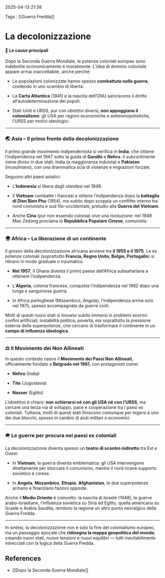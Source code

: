 2025-04-13 21:38

Tags : [[Guerra Fredda]]

# La decolonizzazione

#### 🧨 Le cause principali

Dopo la Seconda Guerra Mondiale, le potenze coloniali europee sono indebolite economicamente e moralmente. L’idea di dominio coloniale appare ormai inaccettabile, anche perché:

- Le popolazioni colonizzate hanno spesso **combattuto nella guerra**, credendo in uno scambio di libertà.
    
- La **Carta Atlantica** (1941) e la nascita dell’ONU sanciscono il diritto all’autodeterminazione dei popoli.
    
- Stati Uniti e URSS, pur con obiettivi diversi, **non appoggiano il colonialismo**: gli USA per ragioni economiche e antimonopolistiche, l’URSS per motivi ideologici.
    

---

### 🌏 **Asia – Il primo fronte della decolonizzazione**

Il primo grande movimento indipendentista si verifica in **India**, che ottiene l’indipendenza nel 1947 sotto la guida di **Gandhi** e **Nehru**. Il subcontinente viene diviso in due stati: India (a maggioranza induista) e **Pakistan** (musulmano), con una drammatica scia di violenze e migrazioni forzate.

Seguono altri paesi asiatici:

- L’**Indonesia** si libera dagli olandesi nel 1949.
    
- Il **Vietnam** combatte i francesi e ottiene l’indipendenza dopo la **battaglia di Dien Bien Phu** (1954), ma subito dopo scoppia un conflitto interno tra nord comunista e sud filo-occidentale, preludio alla **Guerra del Vietnam**.
    
- Anche **Cina** (pur non essendo colonia) vive una rivoluzione: nel 1949 Mao Zedong proclama la **Repubblica Popolare Cinese**, comunista.
    

---

### 🌍 **Africa – La liberazione di un continente**

Il grosso della decolonizzazione africana avviene tra **il 1955 e il 1975**. Le ex potenze coloniali (soprattutto **Francia, Regno Unito, Belgio, Portogallo**) si ritirano in modo graduale o traumatico.

- **Nel 1957**, il Ghana diventa il primo paese dell’Africa subsahariana a ottenere l’indipendenza.
    
- L’**Algeria**, colonia francese, conquista l’indipendenza nel 1962 dopo una lunga e sanguinosa guerra.
    
- In Africa portoghese (Mozambico, Angola), l’indipendenza arriva solo nel 1975, spesso accompagnata da guerre civili.
    

Molti di questi nuovi stati si trovano subito immersi in problemi enormi: confini artificiali, instabilità politica, povertà, ma soprattutto la pressione esterna delle superpotenze, che cercano di trasformare il continente in un **campo di influenza ideologica**.

---

### ⚖️ **Il Movimento dei Non Allineati**

In questo contesto nasce il **Movimento dei Paesi Non Allineati**, ufficialmente fondato a **Belgrado nel 1961**, con protagonisti come:

- **Nehru** (India)
    
- **Tito** (Jugoslavia)
    
- **Nasser** (Egitto)
    

L’obiettivo è chiaro: **non schierarsi né con gli USA né con l’URSS**, ma cercare una terza via di sviluppo, pace e cooperazione tra i paesi ex coloniali. Tuttavia, molti di questi stati finiscono comunque per legarsi a uno dei due blocchi, spesso in cambio di aiuti militari o economici.

---

### 🪖 **Le guerre per procura nei paesi ex coloniali**

La decolonizzazione diventa spesso un **teatro di scontro indiretto** tra Est e Ovest:

- In **Vietnam**, la guerra diventa emblematica: gli USA intervengono direttamente per bloccare il comunismo, mentre il nord riceve supporto sovietico e cinese.
    
- In **Angola**, **Mozambico**, **Etiopia**, **Afghanistan**, le due superpotenze armano e finanziano fazioni opposte.
    

Anche il **Medio Oriente** è coinvolto: la nascita di Israele (1948), le guerre arabo-israeliane, l’influenza sovietica su Siria ed Egitto, quella americana su Israele e Arabia Saudita, rendono la regione un altro punto nevralgico della Guerra Fredda.

---

In sintesi, la decolonizzazione non è solo la fine del colonialismo europeo, ma un passaggio epocale che **ridisegna la mappa geopolitica del mondo**, creando nuovi stati, nuove tensioni e nuovi equilibri — tutti inevitabilmente intrecciati con la logica della Guerra Fredda.
## References

- [[Dopo la Seconda Guerra Mondiale]]